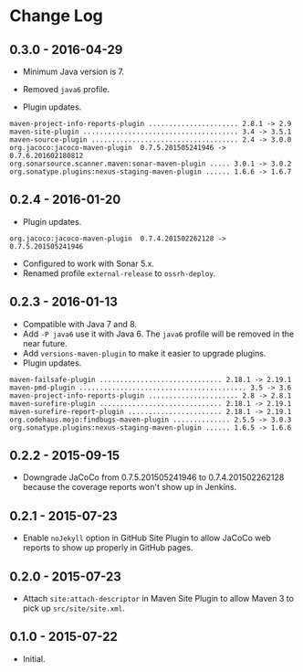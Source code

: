 # Change Log

## 0.3.0 - 2016-04-29

* Minimum Java version is 7.
* Removed `java6` profile.

* Plugin updates.

```text
maven-project-info-reports-plugin ...................... 2.8.1 -> 2.9
maven-site-plugin ...................................... 3.4 -> 3.5.1
maven-source-plugin .................................... 2.4 -> 3.0.0
org.jacoco:jacoco-maven-plugin  0.7.5.201505241946 -> 0.7.6.201602180812
org.sonarsource.scanner.maven:sonar-maven-plugin ..... 3.0.1 -> 3.0.2
org.sonatype.plugins:nexus-staging-maven-plugin ...... 1.6.6 -> 1.6.7
```

## 0.2.4 - 2016-01-20

* Plugin updates.

```text
org.jacoco:jacoco-maven-plugin  0.7.4.201502262128 -> 0.7.5.201505241946
```

* Configured to work with Sonar 5.x.
* Renamed profile `external-release` to `ossrh-deploy`.

## 0.2.3 - 2016-01-13

* Compatible with Java 7 and 8. 
* Add `-P java6` use it with Java 6. The `java6` profile will be removed in the near future.
* Add `versions-maven-plugin` to make it easier to upgrade plugins.
* Plugin updates.

```text
maven-failsafe-plugin .............................. 2.18.1 -> 2.19.1
maven-pmd-plugin ......................................... 3.5 -> 3.6
maven-project-info-reports-plugin ...................... 2.8 -> 2.8.1
maven-surefire-plugin .............................. 2.18.1 -> 2.19.1
maven-surefire-report-plugin ....................... 2.18.1 -> 2.19.1
org.codehaus.mojo:findbugs-maven-plugin .............. 2.5.5 -> 3.0.3
org.sonatype.plugins:nexus-staging-maven-plugin ...... 1.6.5 -> 1.6.6
```

## 0.2.2 - 2015-09-15

* Downgrade JaCoCo from 0.7.5.201505241946 to 0.7.4.201502262128 because the coverage reports won't show up in Jenkins.
            
## 0.2.1 - 2015-07-23

* Enable `noJekyll` option in GitHub Site Plugin to allow JaCoCo web reports to show up properly in GitHub pages.

## 0.2.0 - 2015-07-23

* Attach `site:attach-descriptor` in Maven Site Plugin to allow Maven 3 to pick up `src/site/site.xml`.

## 0.1.0 - 2015-07-22

* Initial.
